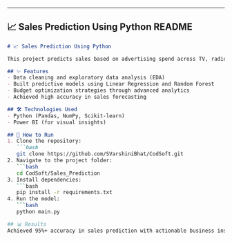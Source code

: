 
---

## 📈 **Sales Prediction Using Python README**  

```markdown
# 📈 Sales Prediction Using Python

This project predicts sales based on advertising spend across TV, radio, and newspapers. It helps businesses make data-driven decisions to optimize their marketing strategies.

## ✨ Features
- Data cleaning and exploratory data analysis (EDA)
- Built predictive models using Linear Regression and Random Forest
- Budget optimization strategies through advanced analytics
- Achieved high accuracy in sales forecasting

## 🛠 Technologies Used
- Python (Pandas, NumPy, Scikit-learn)
- Power BI (for visual insights)

## 🚀 How to Run
1. Clone the repository:
   ```bash
   git clone https://github.com/SVarshiniBhat/CodSoft.git
2. Navigate to the project folder:
   ```bash
   cd CodSoft/Sales_Prediction
3. Install dependencies:
   ```bash
   pip install -r requirements.txt
4. Run the model:
   ```bash
   python main.py

## 📊 Results
Achieved 95%+ accuracy in sales prediction with actionable business insights.

